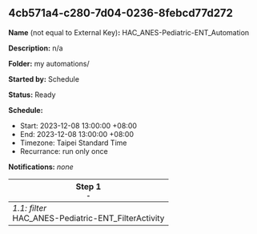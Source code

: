 ## 4cb571a4-c280-7d04-0236-8febcd77d272

**Name** (not equal to External Key)**:** HAC_ANES-Pediatric-ENT_Automation

**Description:** n/a

**Folder:** my automations/

**Started by:** Schedule

**Status:** Ready

**Schedule:**

* Start: 2023-12-08 13:00:00 +08:00
* End: 2023-12-08 13:00:00 +08:00
* Timezone: Taipei Standard Time
* Recurrance: run only once

**Notifications:** _none_


| Step 1<br>_<small>-</small>_ |
| --- |
| _1.1: filter_<br>HAC_ANES-Pediatric-ENT_FilterActivity |
